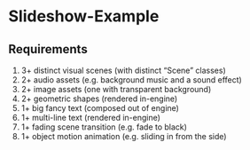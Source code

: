 # Slideshow-Example

## Requirements
1. 3+ distinct visual scenes (with distinct “Scene” classes)
2. 2+ audio assets (e.g. background music and a sound effect)
3. 2+ image assets (one with transparent background)
4. 2+ geometric shapes (rendered in-engine)
5. 1+ big fancy text (composed out of engine)
6. 1+ multi-line text (rendered in-engine)
7. 1+ fading scene transition (e.g. fade to black)
8. 1+ object motion animation (e.g. sliding in from the side)


